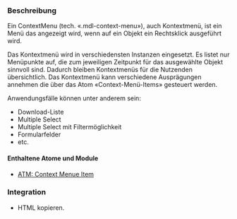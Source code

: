 ### Beschreibung
Ein ContextMenu (tech. «.mdl-context-menu»), auch Kontextmenü, ist ein Menü das angezeigt wird, wenn auf ein Objekt ein Rechtsklick ausgeführt wird. 

Das Kontextmenü wird in verschiedensten Instanzen eingesetzt. Es listet nur Menüpunkte auf, die zum jeweiligen Zeitpunkt für das ausgewählte Objekt sinnvoll sind. Dadurch bleiben Kontextmenüs für die Nutzenden übersichtlich. Das Kontextmenü kann verschiedene Ausprägungen annehmen die über das Atom «Context-Menü-Items» gesteuert werden.

Anwendungsfälle können unter anderem sein:
- Download-Liste
- Multiple Select
- Multiple Select mit Filtermöglichkeit
- Formularfelder
- etc.

#### Enthaltene Atome und Module
* <a href="../../atoms/context_menue_item./context_menue_item.html">ATM: Context Menue Item</a>

### Integration
* HTML kopieren.

